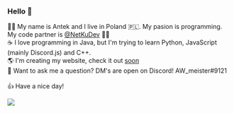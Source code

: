 ### Hello 👋

🧑‍💻 My name is Antek and I live in Poland 🇵🇱. My pasion is programming. My code partner is [@NetKuDev](https://github.com/netkudev) 👯💙
</br>
☕ I love programming in Java, but I'm trying to learn Python, JavaScript (mainly Discord.js) and C++.
</br>
🌎 I'm creating my website, check it out [soon](https://github.com/AWmeister546/MyWebsite)
</br>
💬 Want to ask me a question? DM's are open on Discord! AW_meister#9121
</br>
</br>
👍 Have a nice day!

<img src="https://discord.c99.nl/widget/theme-1/565588167097450499.png">

<!--
**AWmeister546/AWmeister546** is a ✨ _special_ ✨ repository because its `README.md` (this file) appears on your GitHub profile.

Here are some ideas to get you started:

- 🔭 I’m currently working on ...
- 🌱 I’m currently learning ...
- 👯 I’m looking to collaborate on ...
- 🤔 I’m looking for help with ...
- 💬 Ask me about ...
- 📫 How to reach me: ...
- 😄 Pronouns: ...
- ⚡ Fun fact: ...
-->

